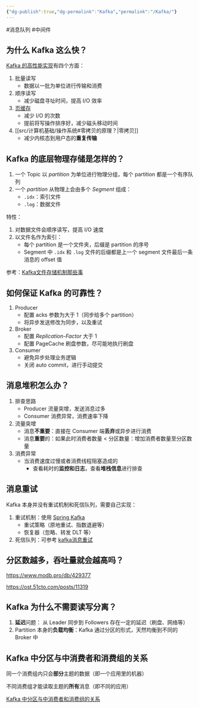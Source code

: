 ```yaml
---
{"dg-publish":true,"dg-permalink":"Kafka","permalink":"/Kafka/"}
---
```



#消息队列 #中间件 

## 为什么 Kafka 这么快？

[Kafka 的高性能实现](obsidian://open?vault=%E7%AC%94%E8%AE%B0&file=src%2Ftech%2FKafka%20-%20%E9%AB%98%E6%80%A7%E8%83%BD%E5%AE%9E%E7%8E%B0)有四个方面：

1. 批量读写
	- 数据以一批为单位进行传输和消费
2. 顺序读写
	- 减少磁盘寻址时间，提高 I/O 效率
3. [页缓存](obsidian://open?vault=%E7%AC%94%E8%AE%B0&file=src%2Fquestions%2F%E4%BB%80%E4%B9%88%E6%98%AF%E9%A1%B5%E7%BC%93%E5%AD%98%EF%BC%9F)
	- 减少 I/O 的次数
	- 提前将写操作排序好，减少磁头移动时间
4. [[src/计算机基础/操作系统#零拷贝的原理？\|零拷贝]]
	- 减少内核态到用户态的**重复传输**

## Kafka 的底层物理存储是怎样的？

1. 一个 Topic 以 *partition* 为单位进行物理分组，每个 partition 都是一个有序队列
2. 一个 *partition* 从物理上会由多个 *Segment* 组成：
	- `.idx`：索引文件
	- `.log`：数据文件

特性：
1. 对数据文件会顺序读写，提高 I/O 速度
2. 以文件名作为索引：
	- 每个 partition 是一个文件夹，后缀是 partition 的序号
	- Segment 中 `.idx` 和 `.log` 文件的后缀都是上一个 segment 文件最后一条消息的 offset 值

参考：[Kafka文件存储机制那些事](https://tech.meituan.com/2015/01/13/kafka-fs-design-theory.html)

## 如何保证 Kafka 的可靠性？

1. Producer
	- 配置 acks 参数为大于 1（同步给多个 partition）
	- 将异步发送修改为同步，以及重试
2. Broker
	- 配置 *Replication-Factor* 大于 1
	- 配置 PageCache 刷盘参数，尽可能地执行刷盘
3. Consumer
	- 避免异步处理业务逻辑
	- 关闭 auto commit，进行手动提交

## 消息堆积怎么办？

1. 排查思路
	- Producer 流量突增，发送消息过多
	- Consumer 消费异常，消费速率下降
2. 流量突增
	- 消息**不重要**：直接在 Consumer 端**丢弃**或异步进行消费
	- 消息**重要**的：如果此时消费者数量 < 分区数量：增加消费者数量至分区数量
3. 消费异常
	- 当消费速度过慢或者消费线程阻塞造成的
		- 查看耗时的**监控和日志**，查看**堆栈信息**进行排查

## 消息重试

Kafka 本身并没有重试机制和死信队列，需要自己实现：
1. 重试机制：使用 [Spring Kafka ](obsidian://open?vault=%E7%AC%94%E8%AE%B0&file=src%2Funarchived%2FSpring%20Kafka)
	- 重试策略（原地重试、指数退避等）
	- 恢复器（忽略、转发 DLT 等）
2. 死信队列：可参考 [kafka消息重试](https://blog.csdn.net/sz85850597/article/details/86749783)

## 分区数越多，吞吐量就会越高吗？

https://www.modb.pro/db/429377

https://ost.51cto.com/posts/11319

## Kafka 为什么不需要读写分离？

1. **延迟**问题： 从 Leader 同步到 Followers 存在一定的延迟（刷盘、网络等）
2. Partition 本身的**负载均衡**：Kafka 通过分区的形式，天然均衡到不同的 Broker 中

## Kafka 中分区与中消费者和消费组的关系

同一个消费组内只会**部分**主题的数据（即一个应用里的机器）

不同消费组才能读取主题的**所有**消息（即不同的应用）

[Kafka 中分区与中消费者和消费组的关系](obsidian://open?vault=%E7%AC%94%E8%AE%B0&file=src%2Funarchived%2FKafka%20%E4%B8%AD%E5%88%86%E5%8C%BA%E4%B8%8E%E4%B8%AD%E6%B6%88%E8%B4%B9%E8%80%85%E5%92%8C%E6%B6%88%E8%B4%B9%E7%BB%84%E7%9A%84%E5%85%B3%E7%B3%BB)

